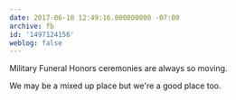 ```yaml
---
date: 2017-06-10 12:49:16.000000000 -07:00
archive: fb
id: '1497124156'
weblog: false
---
```


Military Funeral Honors ceremonies are always so moving.

We may be a mixed up place but we're a good place too.
